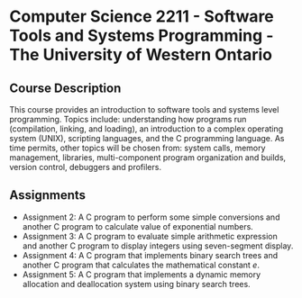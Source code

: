 # Computer Science 2211 - Software Tools and Systems Programming - The University of Western Ontario
## Course Description
This course provides an introduction to software tools and systems level programming. Topics include: understanding how programs run (compilation, linking, and loading), an introduction to a complex operating system (UNIX), scripting languages, and the C programming language. As time permits, other topics will be chosen from: system calls, memory management, libraries, multi-component program organization and builds, version control, debuggers and profilers.
## Assignments
- Assignment 2: A C program to perform some simple conversions and another C program to calculate value of exponential numbers.
- Assignment 3: A C program to evaluate simple arithmetic expression and another C program to display integers using seven-segment display.
- Assignment 4: A C program that implements binary search trees and another C program that calculates the mathematical constant *e*.
- Assignment 5: A C program that implements a dynamic memory allocation and deallocation system using binary search trees.
